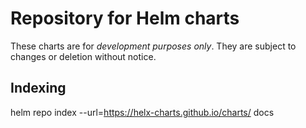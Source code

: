# Repository for Helm charts

These charts are for *development purposes only*. They are subject to changes or deletion without notice. 

## Indexing
helm repo index --url=https://helx-charts.github.io/charts/ docs